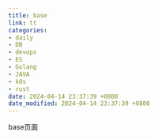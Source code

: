```yaml
---
title: base
link: tt
categories:
- daily
- DB
- devops
- ES
- Golang
- JAVA
- k8s
- rust
date: 2024-04-14 23:37:39 +0800
date_modified: 2024-04-14 23:37:39 +0800
---
```


base页面
